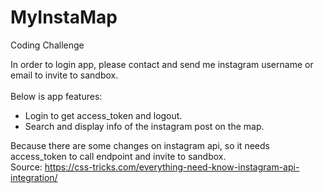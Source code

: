 # MyInstaMap
Coding Challenge

In order to login app, please contact and send me instagram username or email to invite to sandbox.</br>
</br>
Below is app features:</br>
- Login to get access_token and logout.</br>
- Search and display info of the instagram post on the map.</br>

Because there are some changes on instagram api, so it needs access_token to call endpoint and invite to sandbox.</br>
Source: https://css-tricks.com/everything-need-know-instagram-api-integration/
